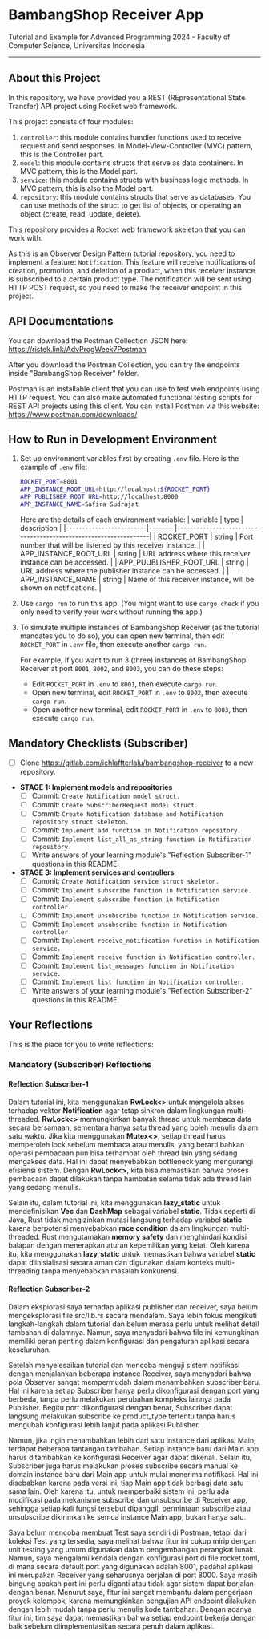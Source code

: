 # BambangShop Receiver App
Tutorial and Example for Advanced Programming 2024 - Faculty of Computer Science, Universitas Indonesia

---

## About this Project
In this repository, we have provided you a REST (REpresentational State Transfer) API project using Rocket web framework.

This project consists of four modules:
1.  `controller`: this module contains handler functions used to receive request and send responses.
    In Model-View-Controller (MVC) pattern, this is the Controller part.
2.  `model`: this module contains structs that serve as data containers.
    In MVC pattern, this is the Model part.
3.  `service`: this module contains structs with business logic methods.
    In MVC pattern, this is also the Model part.
4.  `repository`: this module contains structs that serve as databases.
    You can use methods of the struct to get list of objects, or operating an object (create, read, update, delete).

This repository provides a Rocket web framework skeleton that you can work with.

As this is an Observer Design Pattern tutorial repository, you need to implement a feature: `Notification`.
This feature will receive notifications of creation, promotion, and deletion of a product, when this receiver instance is subscribed to a certain product type.
The notification will be sent using HTTP POST request, so you need to make the receiver endpoint in this project.

## API Documentations

You can download the Postman Collection JSON here: https://ristek.link/AdvProgWeek7Postman

After you download the Postman Collection, you can try the endpoints inside "BambangShop Receiver" folder.

Postman is an installable client that you can use to test web endpoints using HTTP request.
You can also make automated functional testing scripts for REST API projects using this client.
You can install Postman via this website: https://www.postman.com/downloads/

## How to Run in Development Environment
1.  Set up environment variables first by creating `.env` file.
    Here is the example of `.env` file:
    ```bash
    ROCKET_PORT=8001
    APP_INSTANCE_ROOT_URL=http://localhost:${ROCKET_PORT}
    APP_PUBLISHER_ROOT_URL=http://localhost:8000
    APP_INSTANCE_NAME=Safira Sudrajat
    ```
    Here are the details of each environment variable:
    | variable                | type   | description                                                     |
    |-------------------------|--------|-----------------------------------------------------------------|
    | ROCKET_PORT             | string | Port number that will be listened by this receiver instance.    |
    | APP_INSTANCE_ROOT_URL   | string | URL address where this receiver instance can be accessed.       |
    | APP_PUUBLISHER_ROOT_URL | string | URL address where the publisher instance can be accessed.       |
    | APP_INSTANCE_NAME       | string | Name of this receiver instance, will be shown on notifications. |
2.  Use `cargo run` to run this app.
    (You might want to use `cargo check` if you only need to verify your work without running the app.)
3.  To simulate multiple instances of BambangShop Receiver (as the tutorial mandates you to do so),
    you can open new terminal, then edit `ROCKET_PORT` in `.env` file, then execute another `cargo run`.

    For example, if you want to run 3 (three) instances of BambangShop Receiver at port `8001`, `8002`, and `8003`, you can do these steps:
    -   Edit `ROCKET_PORT` in `.env` to `8001`, then execute `cargo run`.
    -   Open new terminal, edit `ROCKET_PORT` in `.env` to `8002`, then execute `cargo run`.
    -   Open another new terminal, edit `ROCKET_PORT` in `.env` to `8003`, then execute `cargo run`.

## Mandatory Checklists (Subscriber)
-   [ ] Clone https://gitlab.com/ichlaffterlalu/bambangshop-receiver to a new repository.
-   **STAGE 1: Implement models and repositories**
    -   [ ] Commit: `Create Notification model struct.`
    -   [ ] Commit: `Create SubscriberRequest model struct.`
    -   [ ] Commit: `Create Notification database and Notification repository struct skeleton.`
    -   [ ] Commit: `Implement add function in Notification repository.`
    -   [ ] Commit: `Implement list_all_as_string function in Notification repository.`
    -   [ ] Write answers of your learning module's "Reflection Subscriber-1" questions in this README.
-   **STAGE 3: Implement services and controllers**
    -   [ ] Commit: `Create Notification service struct skeleton.`
    -   [ ] Commit: `Implement subscribe function in Notification service.`
    -   [ ] Commit: `Implement subscribe function in Notification controller.`
    -   [ ] Commit: `Implement unsubscribe function in Notification service.`
    -   [ ] Commit: `Implement unsubscribe function in Notification controller.`
    -   [ ] Commit: `Implement receive_notification function in Notification service.`
    -   [ ] Commit: `Implement receive function in Notification controller.`
    -   [ ] Commit: `Implement list_messages function in Notification service.`
    -   [ ] Commit: `Implement list function in Notification controller.`
    -   [ ] Write answers of your learning module's "Reflection Subscriber-2" questions in this README.

## Your Reflections
This is the place for you to write reflections:

### Mandatory (Subscriber) Reflections

#### Reflection Subscriber-1

Dalam tutorial ini, kita menggunakan **RwLock<>** untuk mengelola akses terhadap vektor **Notification** agar tetap sinkron dalam lingkungan multi-threaded. **RwLock<>** memungkinkan banyak thread untuk membaca data secara bersamaan, sementara hanya satu thread yang boleh menulis dalam satu waktu. Jika kita menggunakan **Mutex<>**, setiap thread harus memperoleh lock sebelum membaca atau menulis, yang berarti bahkan operasi pembacaan pun bisa terhambat oleh thread lain yang sedang mengakses data. Hal ini dapat menyebabkan bottleneck yang mengurangi efisiensi sistem. Dengan **RwLock<>**, kita bisa memastikan bahwa proses pembacaan dapat dilakukan tanpa hambatan selama tidak ada thread lain yang sedang menulis.  

Selain itu, dalam tutorial ini, kita menggunakan **lazy_static** untuk mendefinisikan **Vec** dan **DashMap** sebagai variabel **static**. Tidak seperti di Java, Rust tidak mengizinkan mutasi langsung terhadap variabel **static** karena berpotensi menyebabkan **race condition** dalam lingkungan multi-threaded. Rust mengutamakan **memory safety** dan menghindari kondisi balapan dengan menerapkan aturan kepemilikan yang ketat. Oleh karena itu, kita menggunakan **lazy_static** untuk memastikan bahwa variabel **static** dapat diinisialisasi secara aman dan digunakan dalam konteks multi-threading tanpa menyebabkan masalah konkurensi.

#### Reflection Subscriber-2

Dalam eksplorasi saya terhadap aplikasi publisher dan receiver, saya belum mengeksplorasi file src/lib.rs secara mendalam. Saya lebih fokus mengikuti langkah-langkah dalam tutorial dan belum merasa perlu untuk melihat detail tambahan di dalamnya. Namun, saya menyadari bahwa file ini kemungkinan memiliki peran penting dalam konfigurasi dan pengaturan aplikasi secara keseluruhan.

Setelah menyelesaikan tutorial dan mencoba menguji sistem notifikasi dengan menjalankan beberapa instance Receiver, saya menyadari bahwa pola Observer sangat mempermudah dalam menambahkan subscriber baru. Hal ini karena setiap Subscriber hanya perlu dikonfigurasi dengan port yang berbeda, tanpa perlu melakukan perubahan kompleks lainnya pada Publisher. Begitu port dikonfigurasi dengan benar, Subscriber dapat langsung melakukan subscribe ke product_type tertentu tanpa harus mengubah konfigurasi lebih lanjut pada aplikasi Publisher.

Namun, jika ingin menambahkan lebih dari satu instance dari aplikasi Main, terdapat beberapa tantangan tambahan. Setiap instance baru dari Main app harus ditambahkan ke konfigurasi Receiver agar dapat dikenali. Selain itu, Subscriber juga harus melakukan proses subscribe secara manual ke domain instance baru dari Main app untuk mulai menerima notifikasi. Hal ini disebabkan karena pada versi ini, tiap Main app tidak berbagi data satu sama lain. Oleh karena itu, untuk memperbaiki sistem ini, perlu ada modifikasi pada mekanisme subscribe dan unsubscribe di Receiver app, sehingga setiap kali fungsi tersebut dipanggil, permintaan subscribe atau unsubscribe dikirimkan ke semua instance Main app, bukan hanya satu.

Saya belum mencoba membuat Test saya sendiri di Postman, tetapi dari koleksi Test yang tersedia, saya melihat bahwa fitur ini cukup mirip dengan unit testing yang umum digunakan dalam pengembangan perangkat lunak. Namun, saya mengalami kendala dengan konfigurasi port di file rocket.toml, di mana secara default port yang digunakan adalah 8001, padahal aplikasi ini merupakan Receiver yang seharusnya berjalan di port 8000. Saya masih bingung apakah port ini perlu diganti atau tidak agar sistem dapat berjalan dengan benar. Menurut saya, fitur ini sangat membantu dalam pengerjaan proyek kelompok, karena memungkinkan pengujian API endpoint dilakukan dengan lebih mudah tanpa perlu menulis kode tambahan. Dengan adanya fitur ini, tim saya dapat memastikan bahwa setiap endpoint bekerja dengan baik sebelum diimplementasikan secara penuh dalam aplikasi.

